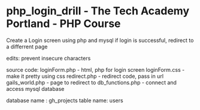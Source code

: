 # php_login_drill - The Tech Academy Portland - PHP Course

Create a Login screen using php and mysql
if login is successful, redirect to a differrent page

edits:
prevent insecure characters

source code: 
loginForm.php - html, php for login screen
loginForm.css - make it pretty using css
redirect.php - redirect code, pass in url
gails_world.php - page to redirect to
db_functions.php - connect and access mysql database

database name :  gh_projects
table name:  users
